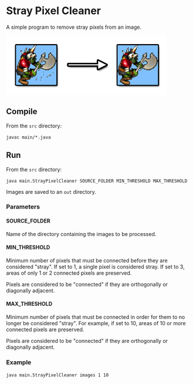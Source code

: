 # Stray Pixel Cleaner

A simple program to remove stray pixels from an image.

![Example](docs/example.png)

## Compile

From the `src` directory:

    javac main/*.java

## Run

From the `src` directory:

    java main.StrayPixelCleaner SOURCE_FOLDER MIN_THRESHOLD MAX_THRESHOLD

Images are saved to an `out` directory.

### Parameters

#### SOURCE_FOLDER

Name of the directory containing the images to be processed.

#### MIN_THRESHOLD

Minimum number of pixels that must be connected before they are considered "stray". If set to 1, a single pixel is considered stray. If set to 3, areas of only 1 or 2 connected pixels are preserved.

Pixels are considered to be "connected" if they are orthogonally or diagonally adjacent.

#### MAX_THRESHOLD

Minimum number of pixels that must be connected in order for them to no longer be considered "stray". For example, if set to 10, areas of 10 or more connected pixels are preserved.

Pixels are considered to be "connected" if they are orthogonally or diagonally adjacent.

### Example

    java main.StrayPixelCleaner images 1 10
